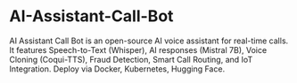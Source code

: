 # AI-Assistant-Call-Bot
AI Assistant Call Bot is an open-source AI voice assistant for real-time calls. It features Speech-to-Text (Whisper), AI responses (Mistral 7B), Voice Cloning (Coqui-TTS), Fraud Detection, Smart Call Routing, and IoT Integration. Deploy via Docker, Kubernetes, Hugging Face.
